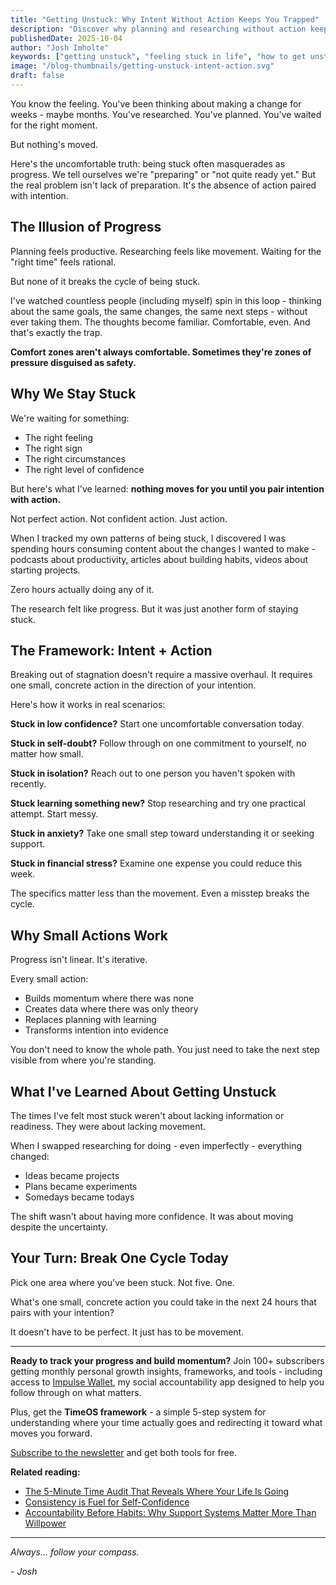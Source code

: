 ```yaml
---
title: "Getting Unstuck: Why Intent Without Action Keeps You Trapped"
description: "Discover why planning and researching without action keeps you stuck, and learn the simple framework to break the cycle of stagnation through intentional movement."
publishedDate: 2025-10-04
author: "Josh Imholte"
keywords: ["getting unstuck", "feeling stuck in life", "how to get unstuck", "breaking the stagnation cycle", "intent and action", "personal growth stuck"]
image: "/blog-thumbnails/getting-unstuck-intent-action.svg"
draft: false
---
```


You know the feeling. You've been thinking about making a change for weeks - maybe months. You've researched. You've planned. You've waited for the right moment.

But nothing's moved.

Here's the uncomfortable truth: being stuck often masquerades as progress. We tell ourselves we're "preparing" or "not quite ready yet." But the real problem isn't lack of preparation. It's the absence of action paired with intention.

## The Illusion of Progress

Planning feels productive. Researching feels like movement. Waiting for the "right time" feels rational.

But none of it breaks the cycle of being stuck.

I've watched countless people (including myself) spin in this loop - thinking about the same goals, the same changes, the same next steps - without ever taking them. The thoughts become familiar. Comfortable, even. And that's exactly the trap.

**Comfort zones aren't always comfortable. Sometimes they're zones of pressure disguised as safety.**

## Why We Stay Stuck

We're waiting for something:
- The right feeling
- The right sign
- The right circumstances
- The right level of confidence

But here's what I've learned: **nothing moves for you until you pair intention with action.**

Not perfect action. Not confident action. Just action.

When I tracked my own patterns of being stuck, I discovered I was spending hours consuming content about the changes I wanted to make - podcasts about productivity, articles about building habits, videos about starting projects.

Zero hours actually doing any of it.

The research felt like progress. But it was just another form of staying stuck.

## The Framework: Intent + Action

Breaking out of stagnation doesn't require a massive overhaul. It requires one small, concrete action in the direction of your intention.

Here's how it works in real scenarios:

**Stuck in low confidence?** Start one uncomfortable conversation today.

**Stuck in self-doubt?** Follow through on one commitment to yourself, no matter how small.

**Stuck in isolation?** Reach out to one person you haven't spoken with recently.

**Stuck learning something new?** Stop researching and try one practical attempt. Start messy.

**Stuck in anxiety?** Take one small step toward understanding it or seeking support.

**Stuck in financial stress?** Examine one expense you could reduce this week.

The specifics matter less than the movement. Even a misstep breaks the cycle.

## Why Small Actions Work

Progress isn't linear. It's iterative.

Every small action:
- Builds momentum where there was none
- Creates data where there was only theory
- Replaces planning with learning
- Transforms intention into evidence

You don't need to know the whole path. You just need to take the next step visible from where you're standing.

## What I've Learned About Getting Unstuck

The times I've felt most stuck weren't about lacking information or readiness. They were about lacking movement.

When I swapped researching for doing - even imperfectly - everything changed:
- Ideas became projects
- Plans became experiments
- Somedays became todays

The shift wasn't about having more confidence. It was about moving despite the uncertainty.

## Your Turn: Break One Cycle Today

Pick one area where you've been stuck. Not five. One.

What's one small, concrete action you could take in the next 24 hours that pairs with your intention?

It doesn't have to be perfect. It just has to be movement.

---

**Ready to track your progress and build momentum?** Join 100+ subscribers getting monthly personal growth insights, frameworks, and tools - including access to [Impulse Wallet](https://impulsewallet.themoderncompass.io/), my social accountability app designed to help you follow through on what matters.

Plus, get the **TimeOS framework** - a simple 5-step system for understanding where your time actually goes and redirecting it toward what moves you forward.

[Subscribe to the newsletter](https://themoderncompass.io/newsletter) and get both tools for free.

**Related reading:**
- [The 5-Minute Time Audit That Reveals Where Your Life Is Going](/blog/five-minute-time-audit)
- [Consistency is Fuel for Self-Confidence](/blog/consistency-builds-self-confidence)
- [Accountability Before Habits: Why Support Systems Matter More Than Willpower](/blog/accountability-before-habits)

---

*Always... follow your compass.*

*- Josh*
